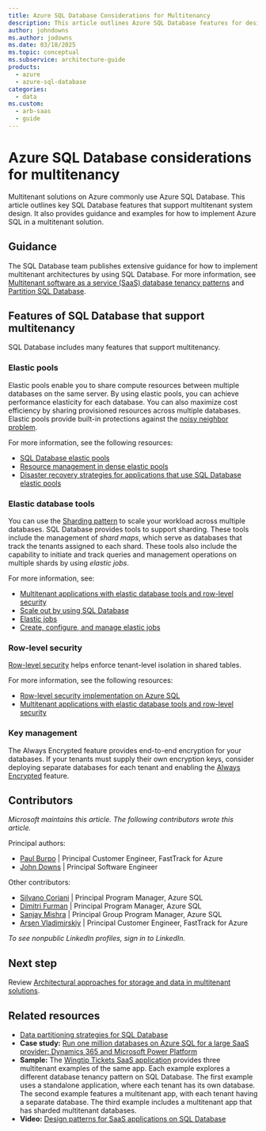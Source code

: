 ```yaml
---
title: Azure SQL Database Considerations for Multitenancy
description: This article outlines Azure SQL Database features for designing a multitenant system. It provides guidance and examples for using Azure SQL in a multitenant solution.
author: johndowns
ms.author: jodowns
ms.date: 03/18/2025
ms.topic: conceptual
ms.subservice: architecture-guide
products:
  - azure
  - azure-sql-database
categories:
  - data
ms.custom:
  - arb-saas
  - guide
---
```


# Azure SQL Database considerations for multitenancy

Multitenant solutions on Azure commonly use Azure SQL Database. This article outlines key SQL Database features that support multitenant system design. It also provides guidance and examples for how to implement Azure SQL in a multitenant solution.

## Guidance

The SQL Database team publishes extensive guidance for how to implement multitenant architectures by using SQL Database. For more information, see [Multitenant software as a service (SaaS) database tenancy patterns](/azure/azure-sql/database/saas-tenancy-app-design-patterns) and [Partition SQL Database](../../../best-practices/data-partitioning-strategies.yml#partitioning-azure-sql-database).

## Features of SQL Database that support multitenancy

SQL Database includes many features that support multitenancy.

### Elastic pools

Elastic pools enable you to share compute resources between multiple databases on the same server. By using elastic pools, you can achieve performance elasticity for each database. You can also maximize cost efficiency by sharing provisioned resources across multiple databases. Elastic pools provide built-in protections against the [noisy neighbor problem](../../../antipatterns/noisy-neighbor/noisy-neighbor.yml).

For more information, see the following resources:

- [SQL Database elastic pools](/azure/azure-sql/database/elastic-pool-overview)
- [Resource management in dense elastic pools](/azure/azure-sql/database/elastic-pool-resource-management)
- [Disaster recovery strategies for applications that use SQL Database elastic pools](/azure/azure-sql/database/disaster-recovery-strategies-for-applications-with-elastic-pool)

### Elastic database tools

You can use the [Sharding pattern](../../../patterns/sharding.yml) to scale your workload across multiple databases. SQL Database provides tools to support sharding. These tools include the management of *shard maps*, which serve as databases that track the tenants assigned to each shard. These tools also include the capability to initiate and track queries and management operations on multiple shards by using *elastic jobs*.

For more information, see:

- [Multitenant applications with elastic database tools and row-level security](/azure/azure-sql/database/saas-tenancy-elastic-tools-multi-tenant-row-level-security)
- [Scale out by using SQL Database](/azure/azure-sql/database/elastic-scale-introduction)
- [Elastic jobs](/azure/azure-sql/database/job-automation-overview)
- [Create, configure, and manage elastic jobs](/azure/azure-sql/database/elastic-jobs-overview)

### Row-level security

[Row-level security](/sql/relational-databases/security/row-level-security) helps enforce tenant-level isolation in shared tables.

For more information, see the following resources:

- [Row-level security implementation on Azure SQL](https://www.youtube.com/watch?v=QQobIo-gfmk)
- [Multitenant applications with elastic database tools and row-level security](/azure/azure-sql/database/saas-tenancy-elastic-tools-multi-tenant-row-level-security)

### Key management

The Always Encrypted feature provides end-to-end encryption for your databases. If your tenants must supply their own encryption keys, consider deploying separate databases for each tenant and enabling the [Always Encrypted](/sql/relational-databases/security/encryption/always-encrypted-database-engine) feature.

## Contributors

*Microsoft maintains this article. The following contributors wrote this article.*

Principal authors:

- [Paul Burpo](https://linkedin.com/in/paul-burpo) | Principal Customer Engineer, FastTrack for Azure
- [John Downs](https://linkedin.com/in/john-downs) | Principal Software Engineer

Other contributors:

- [Silvano Coriani](https://www.linkedin.com/in/scoriani) | Principal Program Manager, Azure SQL
- [Dimitri Furman](https://www.linkedin.com/in/dimitri-furman-200a555) | Principal Program Manager, Azure SQL
- [Sanjay Mishra](https://www.linkedin.com/in/sanjaymishra0) | Principal Group Program Manager, Azure SQL
- [Arsen Vladimirskiy](https://linkedin.com/in/arsenv) | Principal Customer Engineer, FastTrack for Azure

*To see nonpublic LinkedIn profiles, sign in to LinkedIn.*

## Next step

Review [Architectural approaches for storage and data in multitenant solutions](../approaches/storage-data.yml).

## Related resources

- [Data partitioning strategies for SQL Database](../../../best-practices/data-partitioning-strategies.yml#partitioning-azure-sql-database)
- **Case study:** [Run one million databases on Azure SQL for a large SaaS provider: Dynamics 365 and Microsoft Power Platform](https://devblogs.microsoft.com/azure-sql/running-1m-databases-on-azure-sql-for-a-large-saas-provider-microsoft-dynamics-365-and-power-platform/)
- **Sample:** The [Wingtip Tickets SaaS application](/azure/azure-sql/database/saas-tenancy-welcome-wingtip-tickets-app) provides three multitenant examples of the same app. Each example explores a different database tenancy pattern on SQL Database. The first example uses a standalone application, where each tenant has its own database. The second example features a multitenant app, with each tenant having a separate database. The third example includes a multitenant app that has sharded multitenant databases.
- **Video:** [Design patterns for SaaS applications on SQL Database](https://www.youtube.com/watch?v=jjNmcKBVjrc)
